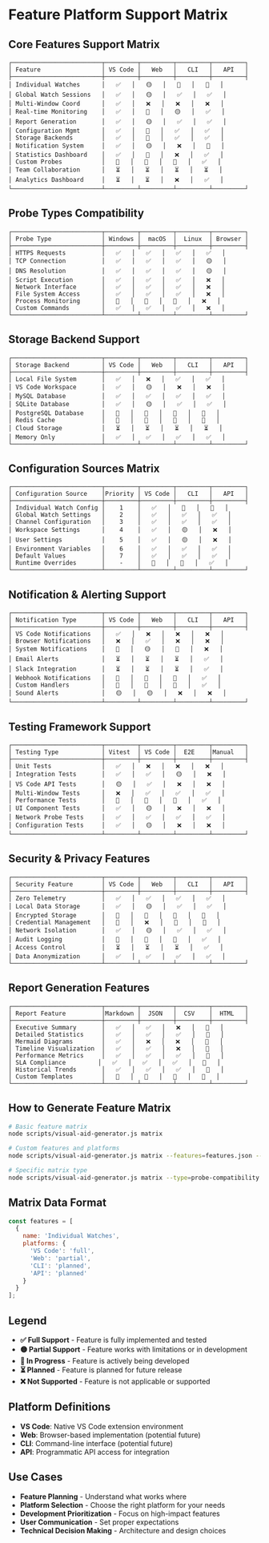 # Feature Platform Support Matrix

## Core Features Support Matrix

```
┌─────────────────────────┬─────────┬─────────┬─────────┬─────────┐
│ Feature                 │ VS Code │   Web   │   CLI   │   API   │
├─────────────────────────┼─────────┼─────────┼─────────┼─────────┤
│ Individual Watches      │   ✅   │   🟡   │   🔄   │   🔄   │
│ Global Watch Sessions   │   ✅   │   🟡   │   ✅   │   ✅   │
│ Multi-Window Coord      │   ✅   │   ❌   │   ❌   │   ❌   │
│ Real-time Monitoring    │   ✅   │   🔄   │   🟡   │   ✅   │
│ Report Generation       │   ✅   │   🟡   │   ✅   │   ✅   │
│ Configuration Mgmt      │   ✅   │   🔄   │   ✅   │   ✅   │
│ Storage Backends        │   ✅   │   🔄   │   ✅   │   ✅   │
│ Notification System     │   ✅   │   🟡   │   ❌   │   🔄   │
│ Statistics Dashboard    │   ✅   │   🔄   │   ❌   │   ✅   │
│ Custom Probes           │   🔄   │   🔄   │   🔄   │   ✅   │
│ Team Collaboration      │   ⏳   │   ⏳   │   ⏳   │   ⏳   │
│ Analytics Dashboard     │   ⏳   │   ⏳   │   ❌   │   ✅   │
└─────────────────────────┴─────────┴─────────┴─────────┴─────────┘
```

## Probe Types Compatibility

```
┌─────────────────────────┬─────────┬─────────┬─────────┬─────────┐
│ Probe Type              │ Windows │  macOS  │  Linux  │ Browser │
├─────────────────────────┼─────────┼─────────┼─────────┼─────────┤
│ HTTPS Requests          │   ✅   │   ✅   │   ✅   │   ✅   │
│ TCP Connection          │   ✅   │   ✅   │   ✅   │   🟡   │
│ DNS Resolution          │   ✅   │   ✅   │   ✅   │   🟡   │
│ Script Execution        │   ✅   │   ✅   │   ✅   │   ❌   │
│ Network Interface       │   ✅   │   ✅   │   ✅   │   ❌   │
│ File System Access      │   ✅   │   ✅   │   ✅   │   ❌   │
│ Process Monitoring      │   🔄   │   🔄   │   🔄   │   ❌   │
│ Custom Commands         │   ✅   │   ✅   │   ✅   │   ❌   │
└─────────────────────────┴─────────┴─────────┴─────────┴─────────┘
```

## Storage Backend Support

```
┌─────────────────────────┬─────────┬─────────┬─────────┬─────────┐
│ Storage Backend         │ VS Code │   Web   │   CLI   │   API   │
├─────────────────────────┼─────────┼─────────┼─────────┼─────────┤
│ Local File System       │   ✅   │   ❌   │   ✅   │   ✅   │
│ VS Code Workspace       │   ✅   │   🟡   │   ❌   │   ❌   │
│ MySQL Database          │   ✅   │   ✅   │   ✅   │   ✅   │
│ SQLite Database         │   ✅   │   🟡   │   ✅   │   ✅   │
│ PostgreSQL Database     │   🔄   │   🔄   │   🔄   │   🔄   │
│ Redis Cache             │   🔄   │   🔄   │   🔄   │   🔄   │
│ Cloud Storage           │   ⏳   │   ⏳   │   ⏳   │   ⏳   │
│ Memory Only             │   ✅   │   ✅   │   ✅   │   ✅   │
└─────────────────────────┴─────────┴─────────┴─────────┴─────────┘
```

## Configuration Sources Matrix

```
┌─────────────────────────┬─────────┬─────────┬─────────┬─────────┐
│ Configuration Source    │Priority │ VS Code │   CLI   │   API   │
├─────────────────────────┼─────────┼─────────┼─────────┼─────────┤
│ Individual Watch Config │    1    │   ✅   │   🔄   │   🔄   │
│ Global Watch Settings   │    2    │   ✅   │   ✅   │   ✅   │
│ Channel Configuration   │    3    │   ✅   │   ✅   │   ✅   │
│ Workspace Settings      │    4    │   ✅   │   🟡   │   ❌   │
│ User Settings           │    5    │   ✅   │   🟡   │   ❌   │
│ Environment Variables   │    6    │   ✅   │   ✅   │   ✅   │
│ Default Values          │    7    │   ✅   │   ✅   │   ✅   │
│ Runtime Overrides       │    -    │   🔄   │   🔄   │   ✅   │
└─────────────────────────┴─────────┴─────────┴─────────┴─────────┘
```

## Notification & Alerting Support

```
┌─────────────────────────┬─────────┬─────────┬─────────┬─────────┐
│ Notification Type       │ VS Code │   Web   │   CLI   │   API   │
├─────────────────────────┼─────────┼─────────┼─────────┼─────────┤
│ VS Code Notifications   │   ✅   │   ❌   │   ❌   │   ❌   │
│ Browser Notifications   │   ❌   │   ✅   │   ❌   │   ❌   │
│ System Notifications    │   🔄   │   🟡   │   🔄   │   ❌   │
│ Email Alerts            │   ⏳   │   ⏳   │   ⏳   │   ✅   │
│ Slack Integration       │   ⏳   │   ⏳   │   ⏳   │   ✅   │
│ Webhook Notifications   │   🔄   │   🔄   │   🔄   │   ✅   │
│ Custom Handlers         │   🔄   │   🔄   │   🔄   │   ✅   │
│ Sound Alerts            │   🟡   │   🟡   │   ❌   │   ❌   │
└─────────────────────────┴─────────┴─────────┴─────────┴─────────┘
```

## Testing Framework Support

```
┌─────────────────────────┬─────────┬─────────┬─────────┬─────────┐
│ Testing Type            │ Vitest  │ VS Code │  E2E    │Manual   │
├─────────────────────────┼─────────┼─────────┼─────────┼─────────┤
│ Unit Tests              │   ✅   │   ❌   │   ❌   │   ❌   │
│ Integration Tests       │   ✅   │   ✅   │   🟡   │   ❌   │
│ VS Code API Tests       │   🟡   │   ✅   │   ❌   │   ❌   │
│ Multi-Window Tests      │   ❌   │   ✅   │   ✅   │   ✅   │
│ Performance Tests       │   🔄   │   🔄   │   🔄   │   ✅   │
│ UI Component Tests      │   ✅   │   🟡   │   ❌   │   ❌   │
│ Network Probe Tests     │   ✅   │   ✅   │   ✅   │   ✅   │
│ Configuration Tests     │   ✅   │   🟡   │   ❌   │   ❌   │
└─────────────────────────┴─────────┴─────────┴─────────┴─────────┘
```

## Security & Privacy Features

```
┌─────────────────────────┬─────────┬─────────┬─────────┬─────────┐
│ Security Feature        │ VS Code │   Web   │   CLI   │   API   │
├─────────────────────────┼─────────┼─────────┼─────────┼─────────┤
│ Zero Telemetry          │   ✅   │   ✅   │   ✅   │   ✅   │
│ Local Data Storage      │   ✅   │   🟡   │   ✅   │   ✅   │
│ Encrypted Storage       │   🔄   │   🔄   │   🔄   │   🔄   │
│ Credential Management   │   🔄   │   ❌   │   🔄   │   🔄   │
│ Network Isolation       │   ✅   │   🟡   │   ✅   │   ✅   │
│ Audit Logging           │   🔄   │   🔄   │   🔄   │   ✅   │
│ Access Control          │   ⏳   │   ⏳   │   ⏳   │   ✅   │
│ Data Anonymization      │   ✅   │   ✅   │   ✅   │   ✅   │
└─────────────────────────┴─────────┴─────────┴─────────┴─────────┘
```

## Report Generation Features

```
┌─────────────────────────┬─────────┬─────────┬─────────┬─────────┐
│ Report Feature          │Markdown │  JSON   │  CSV    │  HTML   │
├─────────────────────────┼─────────┼─────────┼─────────┼─────────┤
│ Executive Summary       │   ✅   │   ✅   │   ❌   │   🔄   │
│ Detailed Statistics     │   ✅   │   ✅   │   ✅   │   🔄   │
│ Mermaid Diagrams        │   ✅   │   ❌   │   ❌   │   🔄   │
│ Timeline Visualization  │   ✅   │   ✅   │   ❌   │   🔄   │
│ Performance Metrics     │   ✅   │   ✅   │   ✅   │   🔄   │
│ SLA Compliance         │   ✅   │   ✅   │   ✅   │   🔄   │
│ Historical Trends       │   ✅   │   ✅   │   ✅   │   🔄   │
│ Custom Templates        │   🔄   │   🔄   │   🔄   │   🔄   │
└─────────────────────────┴─────────┴─────────┴─────────┴─────────┘
```

## How to Generate Feature Matrix

```bash
# Basic feature matrix
node scripts/visual-aid-generator.js matrix

# Custom features and platforms
node scripts/visual-aid-generator.js matrix --features=features.json --platforms=platforms.json

# Specific matrix type
node scripts/visual-aid-generator.js matrix --type=probe-compatibility
```

## Matrix Data Format

```javascript
const features = [
  {
    name: 'Individual Watches',
    platforms: {
      'VS Code': 'full',
      'Web': 'partial', 
      'CLI': 'planned',
      'API': 'planned'
    }
  }
];
```

## Legend

- **✅ Full Support** - Feature is fully implemented and tested
- **🟡 Partial Support** - Feature works with limitations or in development
- **🔄 In Progress** - Feature is actively being developed
- **⏳ Planned** - Feature is planned for future release
- **❌ Not Supported** - Feature is not applicable or supported

## Platform Definitions

- **VS Code**: Native VS Code extension environment
- **Web**: Browser-based implementation (potential future)
- **CLI**: Command-line interface (potential future)
- **API**: Programmatic API access for integration

## Use Cases

- **Feature Planning** - Understand what works where
- **Platform Selection** - Choose the right platform for your needs
- **Development Prioritization** - Focus on high-impact features
- **User Communication** - Set proper expectations
- **Technical Decision Making** - Architecture and design choices